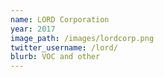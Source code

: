 ```yaml
---
name: LORD Corporation
year: 2017
image_path: /images/lordcorp.png
twitter_username: /lord/
blurb: VOC and other
---
```

